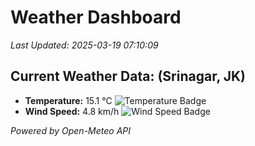 
# Weather Dashboard

_Last Updated: 2025-03-19 07:10:09_

## Current Weather Data: (Srinagar, JK)
- **Temperature:** 15.1 °C ![Temperature Badge](https://img.shields.io/badge/Temperature-Low%20Temp-blue)
- **Wind Speed:** 4.8 km/h ![Wind Speed Badge](https://img.shields.io/badge/Wind%20Speed-Light%20Wind-blue)

*Powered by Open-Meteo API*
